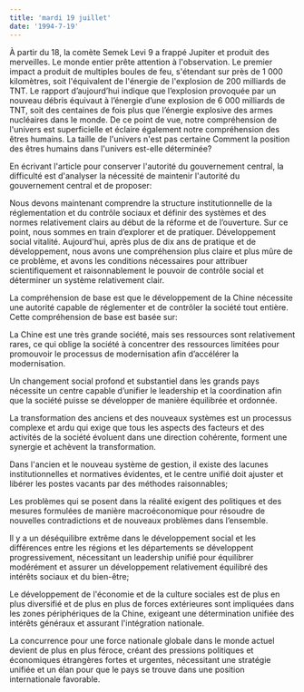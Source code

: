 ```yaml
---
title: 'mardi 19 juillet'
date: '1994-7-19'
---
```


À partir du 18, la comète Semek Levi 9 a frappé Jupiter et produit des merveilles. Le monde entier prête attention à l'observation. Le premier impact a produit de multiples boules de feu, s'étendant sur près de 1 000 kilomètres, soit l'équivalent de l'énergie de l'explosion de 200 milliards de TNT. Le rapport d’aujourd’hui indique que l’explosion provoquée par un nouveau débris équivaut à l’énergie d’une explosion de 6 000 milliards de TNT, soit des centaines de fois plus que l’énergie explosive des armes nucléaires dans le monde. De ce point de vue, notre compréhension de l'univers est superficielle et éclaire également notre compréhension des êtres humains. La taille de l'univers n'est pas certaine Comment la position des êtres humains dans l'univers est-elle déterminée?

En écrivant l'article pour conserver l'autorité du gouvernement central, la difficulté est d'analyser la nécessité de maintenir l'autorité du gouvernement central et de proposer:

Nous devons maintenant comprendre la structure institutionnelle de la réglementation et du contrôle sociaux et définir des systèmes et des normes relativement clairs au début de la réforme et de l’ouverture. Sur ce point, nous sommes en train d’explorer et de pratiquer. Développement social vitalité. Aujourd'hui, après plus de dix ans de pratique et de développement, nous avons une compréhension plus claire et plus mûre de ce problème, et avons les conditions nécessaires pour attribuer scientifiquement et raisonnablement le pouvoir de contrôle social et déterminer un système relativement clair.

La compréhension de base est que le développement de la Chine nécessite une autorité capable de réglementer et de contrôler la société tout entière. Cette compréhension de base est basée sur:

La Chine est une très grande société, mais ses ressources sont relativement rares, ce qui oblige la société à concentrer des ressources limitées pour promouvoir le processus de modernisation afin d’accélérer la modernisation.

Un changement social profond et substantiel dans les grands pays nécessite un centre capable d’unifier le leadership et la coordination afin que la société puisse se développer de manière équilibrée et ordonnée.

La transformation des anciens et des nouveaux systèmes est un processus complexe et ardu qui exige que tous les aspects des facteurs et des activités de la société évoluent dans une direction cohérente, forment une synergie et achèvent la transformation.

Dans l'ancien et le nouveau système de gestion, il existe des lacunes institutionnelles et normatives évidentes, et le centre unifié doit ajuster et libérer les postes vacants par des méthodes raisonnables;

Les problèmes qui se posent dans la réalité exigent des politiques et des mesures formulées de manière macroéconomique pour résoudre de nouvelles contradictions et de nouveaux problèmes dans l’ensemble.

Il y a un déséquilibre extrême dans le développement social et les différences entre les régions et les départements se développent progressivement, nécessitant un leadership unifié pour équilibrer modérément et assurer un développement relativement équilibré des intérêts sociaux et du bien-être;

Le développement de l'économie et de la culture sociales est de plus en plus diversifié et de plus en plus de forces extérieures sont impliquées dans les zones périphériques de la Chine, exigeant une détermination unifiée des intérêts généraux et assurant l'intégration nationale.

La concurrence pour une force nationale globale dans le monde actuel devient de plus en plus féroce, créant des pressions politiques et économiques étrangères fortes et urgentes, nécessitant une stratégie unifiée et un élan pour que le pays se trouve dans une position internationale favorable.

